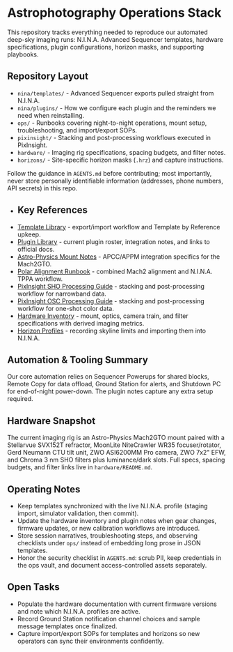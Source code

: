 # Astrophotography Operations Stack

This repository tracks everything needed to reproduce our automated deep-sky imaging runs: N.I.N.A. Advanced Sequencer templates, hardware specifications, plugin configurations, horizon masks, and supporting playbooks.

## Repository Layout
- `nina/templates/` - Advanced Sequencer exports pulled straight from N.I.N.A.
- `nina/plugins/` - How we configure each plugin and the reminders we need when reinstalling.
- `ops/` - Runbooks covering night-to-night operations, mount setup, troubleshooting, and import/export SOPs.
- `pixinsight/` - Stacking and post-processing workflows executed in PixInsight.
- `hardware/` - Imaging rig specifications, spacing budgets, and filter notes.
- `horizons/` - Site-specific horizon masks (`.hrz`) and capture instructions.

Follow the guidance in `AGENTS.md` before contributing; most importantly, never store personally identifiable information (addresses, phone numbers, API secrets) in this repo.

- ## Key References
- [Template Library](nina/templates/README.md) - export/import workflow and Template by Reference upkeep.
- [Plugin Library](nina/plugins/README.md) - current plugin roster, integration notes, and links to official docs.
- [Astro-Physics Mount Notes](ops/astro-physics-mounts.md) - APCC/APPM integration specifics for the Mach2GTO.
- [Polar Alignment Runbook](ops/polar-alignment.md) - combined Mach2 alignment and N.I.N.A. TPPA workflow.
- [PixInsight SHO Processing Guide](pixinsight/sho-processing.md) - stacking and post-processing workflow for narrowband data.
- [PixInsight OSC Processing Guide](pixinsight/osc-processing.md) - stacking and post-processing workflow for one-shot color data.
- [Hardware Inventory](hardware/README.md) - mount, optics, camera train, and filter specifications with derived imaging metrics.
- [Horizon Profiles](horizons/README.md) - recording skyline limits and importing them into N.I.N.A.

## Automation & Tooling Summary
Our core automation relies on Sequencer Powerups for shared blocks, Remote Copy for data offload, Ground Station for alerts, and Shutdown PC for end-of-night power-down. The plugin notes capture any extra setup required.

## Hardware Snapshot
The current imaging rig is an Astro-Physics Mach2GTO mount paired with a Stellarvue SVX152T refractor, MoonLite NiteCrawler WR35 focuser/rotator, Gerd Neumann CTU tilt unit, ZWO ASI6200MM Pro camera, ZWO 7x2" EFW, and Chroma 3 nm SHO filters plus luminance/dark slots. Full specs, spacing budgets, and filter links live in `hardware/README.md`.

## Operating Notes
- Keep templates synchronized with the live N.I.N.A. profile (staging import, simulator validation, then commit).
- Update the hardware inventory and plugin notes when gear changes, firmware updates, or new calibration workflows are introduced.
- Store session narratives, troubleshooting steps, and observing checklists under `ops/` instead of embedding long prose in JSON templates.
- Honor the security checklist in `AGENTS.md`: scrub PII, keep credentials in the ops vault, and document access-controlled assets separately.

## Open Tasks
- Populate the hardware documentation with current firmware versions and note which N.I.N.A. profiles are active.
- Record Ground Station notification channel choices and sample message templates once finalized.
- Capture import/export SOPs for templates and horizons so new operators can sync their environments confidently.
